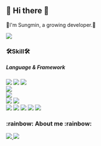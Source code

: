 <h2>👋 Hi there 👋</h2>
<p>🌱I'm Sungmin, a growing developer.🌱</p>
<p>
  <a href="https://github.com/anuraghazra/github-readme-stats">
    <img src="https://github-readme-stats.vercel.app/api?username=78963l&bg_color=30,e96443,904e95&title_color=fff&text_color=fff"/>
  </a>
</p>

<h3>🛠Skill🛠</h3>
<h5>Language & Framework </h5>
<p>
  <img src="https://img.shields.io/badge/C-00ADD8?style=flat-square&logo=Go&logoColor=white"/>
  <img src="https://img.shields.io/badge/C++-00ADD8?style=flat-square&logo=Go&logoColor=white"/>
  <img src="https://img.shields.io/badge/C#-00ADD8?style=flat-square&logo=Go&logoColor=white"/>
  <br>
  <img src="https://img.shields.io/badge/Java-00ADD8?style=flat-square&logo=Go&logoColor=white"/>
  <br>
  <img src="https://img.shields.io/badge/Golang-00ADD8?style=flat-square&logo=Go&logoColor=white"/>
  <br>
  <img src="https://img.shields.io/badge/Python-00ADD8?style=flat-square&logo=Go&logoColor=white"/>
  <img src="https://img.shields.io/badge/Pyside2-00ADD8?style=flat-square&logo=Go&logoColor=white"/>
  <br>
  <img src="https://img.shields.io/badge/HTML-00ADD8?style=flat-square&logo=Go&logoColor=white"/>
  <img src="https://img.shields.io/badge/CSS-00ADD8?style=flat-square&logo=Go&logoColor=white"/>
  <img src="https://img.shields.io/badge/JavaScript-00ADD8?style=flat-square&logo=Go&logoColor=white"/>
  <img src="https://img.shields.io/badge/TypeScript-00ADD8?style=flat-square&logo=Go&logoColor=white"/>
  <img src="https://img.shields.io/badge/React-00ADD8?style=flat-square&logo=Go&logoColor=white"/>
</p>


<h3>:rainbow: About me :rainbow:</h3>
<p>
  <a href="https://velog.io/@78963l_sm" target="_blank">
    <img src="https://img.shields.io/badge/Velog-20c997?style=flat-square&logo=Vimeo&logoColor=white"/>
  </a>
  <a href="https://messy-agreement-735.notion.site/doodle-98a3aa68b08a4354b75483581311ae7f" target="_blank">
    <img src="https://img.shields.io/badge/Portfolio-000000?style=flat-square&logo=Notion&logoColor=white"/>
  </a>
</p>
